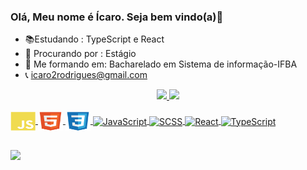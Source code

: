 ### Olá, Meu nome é Ícaro. Seja bem vindo(a)👋

- 📚Estudando : TypeScript e React
- 👯 Procurando por : Estágio
- 🤔 Me formando em: Bacharelado em Sistema de informação-IFBA
- 📞 icaro2rodrigues@gmail.com 

<div align="center">
    <a href="https://github.com/PZicaro">
    <img height="180em" src="https://github-readme-stats.vercel.app/api?username=PZicaro&show_icons=true&theme=dark&include_all_commits=true&count_private=true"/>
    <img height="180em" src="https://github-readme-stats.vercel.app/api/top-langs/?username=PZicaro&layout=compact&langs_count=7&theme=dark"/>
</div>
    <div style="display: inline_block"><br>
    <img align="center" alt="Rafa-Js" height="30" width="40" src="https://raw.githubusercontent.com/devicons/devicon/master/icons/javascript/javascript-plain.svg">
    <img align="center" alt="Icaro-HTML" height="30" width="40" src="https://raw.githubusercontent.com/devicons/devicon/master/icons/html5/html5-original.svg">
    <img align="center" alt="Icaro-CSS" height="30" width="40" src="https://raw.githubusercontent.com/devicons/devicon/master/icons/css3/css3-original.svg">
    <img align="center" alt="JavaScript" height="30" width="40" src="https://cdn.jsdelivr.net/gh/devicons/devicon/icons/bootstrap/bootstrap-original.svg" />
    <img align="center" alt="SCSS" height="30" width="40" src="https://cdn.jsdelivr.net/gh/devicons/devicon/icons/sass/sass-original.svg" />  
    <img align="center" alt="React" height="30" width="40"  src="https://cdn.jsdelivr.net/gh/devicons/devicon/icons/react/react-original.svg" />
    <img align="center" alt="TypeScript" height="30" width="40"  src="https://cdn.jsdelivr.net/gh/devicons/devicon/icons/typescript/typescript-original.svg" />
        
</div>
  <br>
  <div> 
         
  <a href="https://www.linkedin.com/in/%C3%ADcaro-rodrigues-07256820a/" target="_blank"><img src="https://img.shields.io/badge/-LinkedIn-%230077B5?style=for-the-badge&logo=linkedin&logoColor=white" target="_blank"></a> 
     
 
    
 

 
</div>
